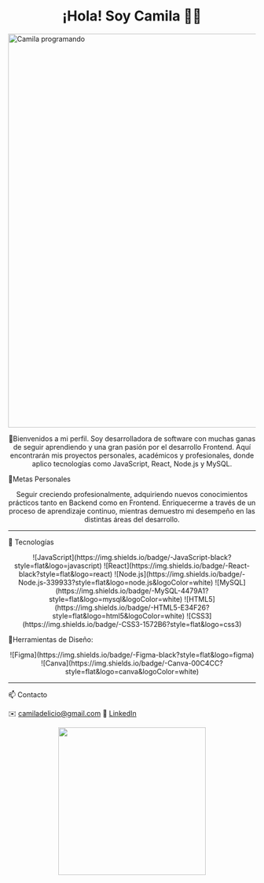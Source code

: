 <h1 align="center">¡Hola! Soy Camila 👩‍💻</h1>
<img src="web-camila.png" alt="Camila programando" width="800"/>
<p align="center">
🙌Bienvenidos a mi perfil.
Soy desarrolladora de software con muchas ganas de seguir aprendiendo y una gran pasión por el desarrollo Frontend.
Aquí encontrarán mis proyectos personales, académicos y profesionales, donde aplico tecnologías como JavaScript, React, Node.js y MySQL.
</p>

🎯Metas Personales

<p align="center">
Seguir creciendo profesionalmente, adquiriendo nuevos conocimientos prácticos tanto en Backend como en Frontend.
Enriquecerme a través de un proceso de aprendizaje continuo, mientras demuestro mi desempeño en las distintas áreas del desarrollo.
</p>

-------------------------------------------------------------------------------------------------------------------------------------------------------------------------------------------------------------

🚀 Tecnologías

<p align= "center"> 
![JavaScript](https://img.shields.io/badge/-JavaScript-black?style=flat&logo=javascript)
![React](https://img.shields.io/badge/-React-black?style=flat&logo=react)
![Node.js](https://img.shields.io/badge/-Node.js-339933?style=flat&logo=node.js&logoColor=white)
![MySQL](https://img.shields.io/badge/-MySQL-4479A1?style=flat&logo=mysql&logoColor=white)
![HTML5](https://img.shields.io/badge/-HTML5-E34F26?style=flat&logo=html5&logoColor=white)
![CSS3](https://img.shields.io/badge/-CSS3-1572B6?style=flat&logo=css3)
</p>

🎨Herramientas de Diseño: 

<p align= "center"> 
![Figma](https://img.shields.io/badge/-Figma-black?style=flat&logo=figma)
![Canva](https://img.shields.io/badge/-Canva-00C4CC?style=flat&logo=canva&logoColor=white)
</p>

-------------------------------------------------------------------------------------------------------------------------------------------------------------------------------------------------------------

📫 Contacto

✉️ camiladelicio@gmail.com 
💼 [LinkedIn](www.linkedin.com/in/camiladelicio)



<p align="center">
  <img src="https://media.giphy.com/media/L1R1tvI9svkIWwpVYr/giphy.gif" width="300"/>
</p>

